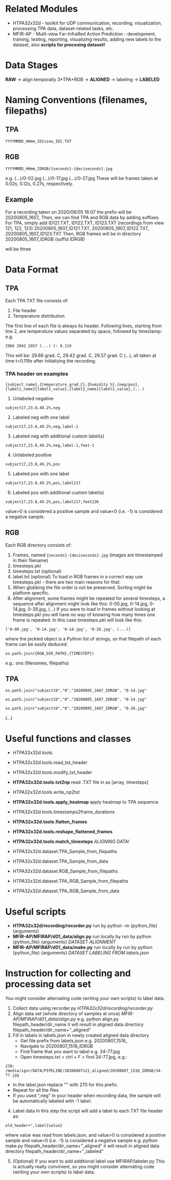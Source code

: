 # Related Modules
* HTPA32x32d - toolkit for UDP communication, recording, visualization, processing TPA data, dataset-related tasks, etc.
* MFIR-AP - Mulit-view Far-InfraRed Action Prediction - development, training, testing, reporting, visualizing results, adding new labels to the dataset, also **scripts for procesing dataset!**

# Data Stages
**RAW** -> align temporally 3*TPA+RGB -> **ALIGNED** -> labeling -> **LABELED**

# Naming Conventions (filenames, filepaths)
## TPA

``YYYYMMDD_HHmm_ID{view_ID}.TXT``


## RGB

``YYYYMMDD_HHmm_IDRGB/{seconds}-{deciseconds}.jpg``

e.g. 
(...)/0-02.jpg
(...)/0-17.jpg
(...)/0-27.jpg
These will be frames taken at 0.02s, 0.12s, 0.27s, respectively. 

## Example
For a recording taken on
2020/08/05 16:07
the prefix will be 20200805_1607_
Then, we can find TPA and RGB data by adding suffixes.
For TPA, simply add ID121.TXT, ID122.TXT, ID123.TXT (recordings from view 121, 122, 123)
20200805_1607_ID121.TXT, 20200805_1607_ID122.TXT, 20200805_1607_ID123.TXT
Then, RGB frames will be in directory 20200805_1607_IDRGB (suffid IDRGB)

will be three 

# Data Format
## TPA 
Each TPA TXT file consists of:
1) File header
2) Temperature distribution

The first line of each file is always its header. Following lines, starting from line 2, are temperature values separated by space, followed by timestamp: e.g.

``2966 2942 2957 (...) t: 0.119``

This will be:
29.66 grad. C, 29.42 grad. C, 29.57 grad. C (...), all taken at time t=0.119s after initializing the recording.

### TPA header on examples
```{subject_name},{temperature_grad_C},{humidity_%},{neg/pos},{label1_name}{label1_value},{label2_name}{label2_value},(...)```

1. Unlabeled negative
 
```subject17,23.8,49.2%,neg```

2. Labeled neg with one label
 
```subject17,23.8,49.2%,neg,label-1```

3. Labeled neg with additional custom label(s)
 
```subject17,23.8,49.2%,neg,label-1,feet-1```

4. Unlabeled positive
 
```subject17,23.8,49.2%,pos```

5. Labeled pos with one label
 
```subject17,23.8,49.2%,pos,label217```

6. Labeled pos with additional custom label(s)
 
```subject17,23.8,49.2%,pos,label217,feet226```

value>0 is considered a positive sample and value<0 (i.e. -1) is considered a negative sample.

## RGB
Each RGB directory consists of:
1) Frames, named ``{seconds}-{deciseconds}.jpg`` (images are timestamped in their filename)
2) timesteps.pkl 
3) timesteps.txt (optional)
4) label.txt (optional)
To load in RGB frames in a correct way use timesteps.pkl - there are two main reasons for that:
1) When globbing the file order is not be preserved. Sorting might be platform specific.
2) After alignment, some frames might be repeated for several timesteps, a sequence after alignment might look like this:
0-00.jpg, 0-14.jpg, 0-14.jpg, 0-28.jpg, (...)
If you were to load in frames without looking at timesteps.pkl you will have no way of knowing how many times one frame is repeated.
In this case timesteps.pkl will look like this:

``['0-00.jpg', '0-14.jpg', '0-14.jpg', '0-28.jpg', (...)]``

where the pickled object is a Python list of strings, so that filepath of each frame can be easily deduced:

``os.path.join({RGB_DIR_PATH},{TIMESTEP})``

e.g.:
ons (filenames, filepaths)
## TPA
``os.path.join("subject19","0","20200805_1607_IDRGB", "0-14.jpg"``

``os.path.join("subject19","0","20200805_1607_IDRGB", "0-14.jpg"``

``os.path.join("subject19","0","20200805_1607_IDRGB", "0-28.jpg"``

(...)

# Useful functions and classes
* HTPA32x32d.tools.
* HTPA32x32d.tools.read_txt_header
* HTPA32x32d.tools.modify_txt_header
* **HTPA32x32d.tools.txt2np** read .TXT file in as [array, timesteps]
* HTPA32x32d.tools.write_np2txt
* **HTPA32x32d.tools.apply_heatmap** apply heatmap to TPA sequence 
* HTPA32x32d.tools.timestamps2frame_durations
* **HTPA32x32d.tools.flatten_frames** 
* **HTPA32x32d.tools.reshape_flattened_frames**
* **HTPA32x32d.tools.match_timesteps** *ALIGNING DATA!*

* HTPA32x32d.dataset.TPA_Sample_from_filepaths
* HTPA32x32d.dataset.TPA_Sample_from_data
* HTPA32x32d.dataset.RGB_Sample_from_filepaths
* HTPA32x32d.dataset.TPA_RGB_Sample_from_filepaths
* HTPA32x32d.dataset.TPA_RGB_Sample_from_data

# Useful scripts
* **HTPA32x32d/recording/recorder.py** run by python -m {python_file} {arguments}
* **MFIR-AP/MFIRAP/d01_data/align.py** run locally by run by python {python_file} {arguments} *DATASET ALIGNMENT*
* **MFIR-AP/MFIRAP/d01_data/make.py** run locally by run by python {python_file} {arguments} *DATASET LABELING FROM labels.json*

# Instruction for collecting and processing data set
You might consider alternating code (writing your own scripts) to label data.
1. Collect data using recorder.py *HTPA32x32d/recording/recorder.py*
2. Align data set (whole directory of samples at once) *MFIR-AP/MFIRAP/d01_data/align.py*
e.g. 
python align.py filepath_header/dir_name
it will result in aligned data directory
filepath_header/dir_name+"_aligned"
3. Fill in labels in labels.json in newly created aligned data directory
   * Get file prefix from labels.json e.g. 20200807_1516_
   * Navigate to 20200807_1516_IDRGB
   * Find frame that you want to label e.g. 34-77.jpg
   * Open timesteps.txt > ctrl + F > find 34-77.jpg, e.g.:
  
```270: /media/igor/DATA/PIPELINE/20200807s21_aligned/20200807_1516_IDRGB/34-77.jpg```

   * In the label.json replace "" with 270 for this prefix.
   * Repeat for all the files
   * If you used ",neg" in your header when recording data, the sample will be automatically labeled with -1 label.

4. Label data
In this step the script will add a label to each TXT file header as:

```old_header+",label{value}```

where value was read from labels.json, and 
value>0 is considered a positive sample and value<0 (i.e. -1) is considered a negative sample
e.g. 
python make.py filepath_header/dir_name+"_aligned"
it will result in aligned data directory
filepath_header/dir_name+"_labeled"

5. (Optional) If you want to add additional label use MFIRAP/labeler.py This is actually really convinient, so you might consider alternating code (writing your own scripts) to label data.